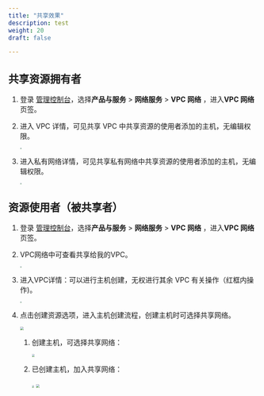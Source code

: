 ```yaml
---
title: "共享效果"
description: test
weight: 20
draft: false

---
```


## **共享资源拥有者**

1. 登录 [管理控制台](https://console.shanhe.com/login)，选择**产品与服务** > **网络服务** > **VPC 网络** ，进入**VPC 网络**页签。

2. 进入 VPC 详情，可见共享 VPC 中共享资源的使用者添加的主机，无编辑权限。

   <img src="../_images/rs_12.png" style="zoom:19%;" />

3. 进入私有网络详情，可见共享私有网络中共享资源的使用者添加的主机，无编辑权限。

   <img src="../_images/rs_13.png" style="zoom:19%;" />

## **资源使用者（被共享者）**

1. 登录 [管理控制台](https://console.shanhe.com/login)，选择**产品与服务** > **网络服务** > **VPC 网络** ，进入**VPC 网络**页签。

2. VPC网络中可查看共享给我的VPC。

   <img src="../_images/rs_14.png" style="zoom:19%;" />

3. 进入VPC详情：可以进行主机创建，无权进行其余 VPC 有关操作（红框内操作)。

   <img src="../_images/rs_15.png" style="zoom:22%;" />

4. 点击创建资源选项，进入主机创建流程，创建主机时可选择共享网络。

   <img src="../_images/rs_16.png" style="zoom:43%;" />

   1. 创建主机，可选择共享网络：

      <img src="../_images/rs_17.png" style="zoom:33%;" />

   2. 已创建主机，加入共享网络：

      <img src="../_images/rs_18.png" style="zoom:30%;" />

      <img src="../_images/rs_19.png" style="zoom:40%;" />